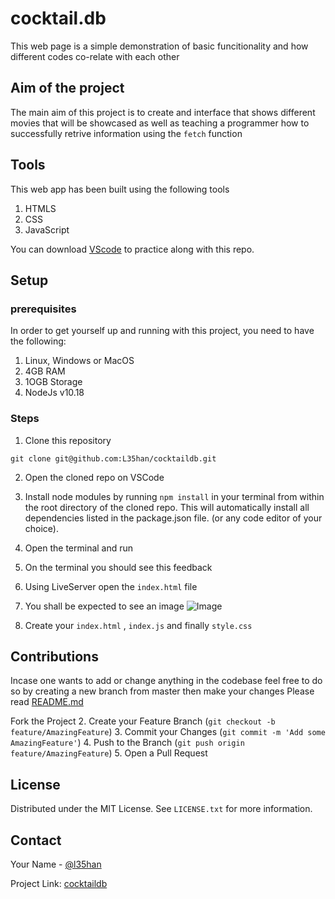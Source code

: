  # cocktail.db
This web page is a simple demonstration of basic funcitionality and how different codes co-relate with each other

## Aim of the project
The main aim of this project is to create and interface that shows different movies that will be showcased as well as teaching a programmer how to successfully retrive information using the `fetch` function
## Tools
This web app has been built using the following tools

 1. HTMLS
 2. CSS
 3. JavaScript

You can download [VScode](https://code.visualstudio.com/download) to practice along with this repo.

## Setup

### prerequisites
In order to get yourself up and running with this project, you need to have the following:

1. Linux, Windows or MacOS
2. 4GB RAM
3. 1OGB Storage
4. NodeJs v10.18

### Steps
1. Clone this repository
```
git clone git@github.com:L35han/cocktaildb.git
```

2. Open the cloned repo on VSCode
3. Install node modules by running `npm install` in your terminal from within the root directory of the cloned repo. This will automatically install all dependencies listed in the package.json file. (or any code editor of your choice).
4. Open the terminal and run
5. On the terminal you should see this feedback


7. Using LiveServer open the `index.html` file
8. You shall be expected to see an image
![Image](<Screenshot 2024-01-30 233206.png>)
9. Create your `index.html` , `index.js` and finally `style.css`

## Contributions
Incase one wants to add or change anything  in the codebase feel free to do so by creating a new branch from master then make your changes
Please read [README.md](git@github.com:L35han/cocktaildb.git)

Fork the Project
2. Create your Feature Branch (`git checkout -b feature/AmazingFeature`)
3. Commit your Changes (`git commit -m 'Add some AmazingFeature'`)
4. Push to the Branch (`git push origin feature/AmazingFeature`)
5. Open a Pull Request

## License

Distributed under the MIT License. See `LICENSE.txt` for more information.

## Contact

Your Name - [@l35han](https://github.com/L35han)

Project Link: [cocktaildb](git@github.com:L35han/cocktaildb.git)

